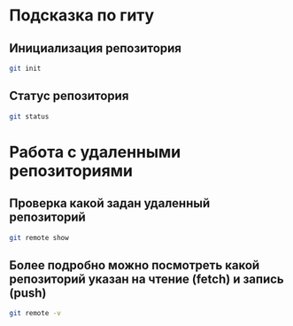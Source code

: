 # Подсказка по гиту

## Инициализация репозитория

```sh
git init
```

## Статус репозитория

```sh
git status
```

# Работа с удаленными репозиториями
## Проверка какой задан удаленный репозиторий
```sh
git remote show
```
## Более подробно можно посмотреть какой репозиторий указан на чтение (fetch) и запись (push)
```sh
git remote -v
```